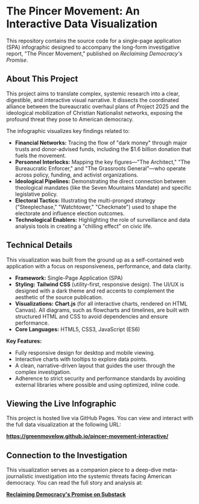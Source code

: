 # The Pincer Movement: An Interactive Data Visualization

This repository contains the source code for a single-page application (SPA) infographic designed to accompany the long-form investigative report, "The Pincer Movement," published on _Reclaiming Democracy's Promise_.

## About This Project

This project aims to translate complex, systemic research into a clear, digestible, and interactive visual narrative. It dissects the coordinated alliance between the bureaucratic overhaul plans of Project 2025 and the ideological mobilization of Christian Nationalist networks, exposing the profound threat they pose to American democracy.

The infographic visualizes key findings related to:

- **Financial Networks:** Tracing the flow of "dark money" through major trusts and donor-advised funds, including the $1.6 billion donation that fuels the movement.
- **Personnel Interlocks:** Mapping the key figures—"The Architect," "The Bureaucratic Enforcer," and "The Grassroots General"—who operate across policy, funding, and activist organizations.
- **Ideological Pipelines:** Demonstrating the direct connection between theological mandates (like the Seven Mountains Mandate) and specific legislative policy.
- **Electoral Tactics:** Illustrating the multi-pronged strategy ("Steeplechase," "Watchtower," "Checkmate") used to shape the electorate and influence election outcomes.
- **Technological Enablers:** Highlighting the role of surveillance and data analysis tools in creating a "chilling effect" on civic life.

## Technical Details

This visualization was built from the ground up as a self-contained web application with a focus on responsiveness, performance, and data clarity.

- **Framework:** Single-Page Application (SPA)
- **Styling:** **Tailwind CSS** (utility-first, responsive design). The UI/UX is designed with a dark theme and red accents to complement the aesthetic of the source publication.
- **Visualizations:** **Chart.js** (for all interactive charts, rendered on HTML Canvas). All diagrams, such as flowcharts and timelines, are built with structured HTML and CSS to avoid dependencies and ensure performance.
- **Core Languages:** HTML5, CSS3, JavaScript (ES6)

**Key Features:**

- Fully responsive design for desktop and mobile viewing.
- Interactive charts with tooltips to explore data points.
- A clean, narrative-driven layout that guides the user through the complex investigation.
- Adherence to strict security and performance standards by avoiding external libraries where possible and using optimized, inline code.

## Viewing the Live Infographic

This project is hosted live via GitHub Pages. You can view and interact with the full data visualization at the following URL:

**https://greenmovelow.github.io/pincer-movement-interactive/**

## Connection to the Investigation

This visualization serves as a companion piece to a deep-dive meta-journalistic investigation into the systemic threats facing American democracy. You can read the full story and analysis at:

**[Reclaiming Democracy's Promise on Substack](https://exposed1.substack.com)**
